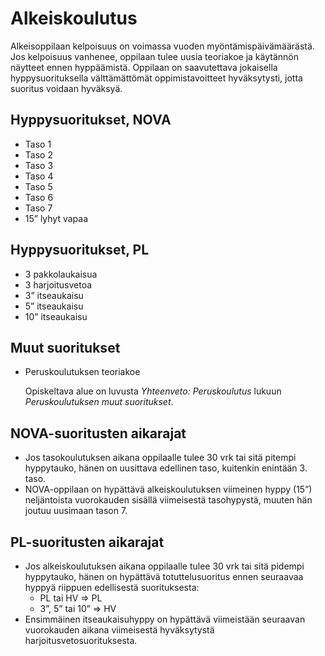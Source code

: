 # Alkeiskoulutus

Alkeisoppilaan kelpoisuus on voimassa vuoden myöntämispäivämäärästä. Jos kelpoisuus vanhenee, oppilaan tulee uusia teoriakoe ja käytännön näytteet ennen hyppäämistä. Oppilaan on saavutettava jokaisella hyppysuorituksella välttämättömät oppimistavoitteet hyväksytysti, jotta suoritus voidaan hyväksyä.

## Hyppysuoritukset, NOVA
* Taso 1
* Taso 2
* Taso 3
* Taso 4
* Taso 5
* Taso 6
* Taso 7
* 15” lyhyt vapaa

## Hyppysuoritukset, PL
* 3 pakkolaukaisua
* 3 harjoitusvetoa
* 3” itseaukaisu
* 5” itseaukaisu
* 10” itseaukaisu

## Muut suoritukset
* Peruskoulutuksen teoriakoe

  Opiskeltava alue on luvusta *Yhteenveto: Peruskoulutus* lukuun *Peruskoulutuksen muut suoritukset*.

## NOVA-suoritusten aikarajat
* Jos tasokoulutuksen aikana oppilaalle tulee 30 vrk tai sitä pitempi hyppytauko, hänen on uusittava edellinen taso, kuitenkin enintään 3. taso.
* NOVA-oppilaan on hypättävä alkeiskoulutuksen viimeinen hyppy (15”) neljäntoista vuorokauden sisällä viimeisestä tasohypystä, muuten hän joutuu uusimaan tason 7.

## PL-suoritusten aikarajat
* Jos alkeiskoulutuksen aikana oppilaalle tulee 30 vrk tai sitä pidempi hyppytauko, hänen on hypättävä totuttelusuoritus ennen seuraavaa hyppyä riippuen edellisestä suorituksesta:
    * PL tai HV ⇒ PL
    * 3”, 5” tai 10” ⇒ HV
* Ensimmäinen itseaukaisuhyppy on hypättävä viimeistään seuraavan vuorokauden aikana viimeisestä hyväksytystä harjoitusvetosuorituksesta.